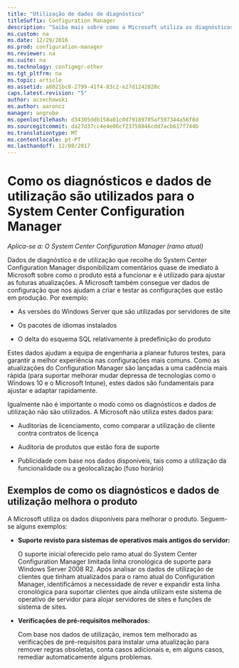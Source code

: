 ```yaml
---
title: "Utilização de dados de diagnóstico"
titleSuffix: Configuration Manager
description: "Saiba mais sobre como a Microsoft utiliza os diagnósticos e dados de utilização recolhe do System Center Configuration Manager."
ms.custom: na
ms.date: 12/29/2016
ms.prod: configuration-manager
ms.reviewer: na
ms.suite: na
ms.technology: configmgr-other
ms.tgt_pltfrm: na
ms.topic: article
ms.assetid: a8021bc8-2799-41f4-83c2-e27d1242028c
caps.latest.revision: "5"
author: aczechowski
ms.author: aaroncz
manager: angrobe
ms.openlocfilehash: d34305ddb158a01c0d79189705af597344a56f8d
ms.sourcegitcommit: da27d37cc4e4e06cf23758846cdd7acb617f744b
ms.translationtype: MT
ms.contentlocale: pt-PT
ms.lasthandoff: 12/08/2017
---
```

# <a name="how-diagnostics-and-usage-data-is-used-for-system-center-configuration-manager"></a>Como os diagnósticos e dados de utilização são utilizados para o System Center Configuration Manager

*Aplica-se a: O System Center Configuration Manager (ramo atual)*

Dados de diagnóstico e de utilização que recolhe do System Center Configuration Manager disponibilizam comentários quase de imediato à Microsoft sobre como o produto está a funcionar e é utilizado para ajustar as futuras atualizações. A Microsoft também consegue ver dados de configuração que nos ajudam a criar e testar as configurações que estão em produção. Por exemplo:  

-   As versões do Windows Server que são utilizadas por servidores de site  

-   Os pacotes de idiomas instalados  

-   O delta do esquema SQL relativamente à predefinição do produto  

Estes dados ajudam a equipa de engenharia a planear futuros testes, para garantir a melhor experiência nas configurações mais comuns. Como as atualizações do Configuration Manager são lançadas a uma cadência mais rápida (para suportar melhorar mudar depressa de tecnologias como o Windows 10 e o Microsoft Intune), estes dados são fundamentais para ajustar e adaptar rapidamente.  

Igualmente não é importante o modo como os diagnósticos e dados de utilização não são utilizados. A Microsoft não utiliza estes dados para:  

-   Auditorias de licenciamento, como comparar a utilização de cliente contra contratos de licença  

-   Auditoria de produtos que estão fora de suporte  

-   Publicidade com base nos dados disponíveis, tais como a utilização da funcionalidade ou a geolocalização (fuso horário)  

##  <a name="bkmk_improve"></a>Exemplos de como os diagnósticos e dados de utilização melhora o produto  
A Microsoft utiliza os dados disponíveis para melhorar o produto. Seguem-se alguns exemplos:  

-   **Suporte revisto para sistemas de operativos mais antigos do servidor:**  

     O suporte inicial oferecido pelo ramo atual do System Center Configuration Manager limitada linha cronológica de suporte para Windows Server 2008 R2. Após analisar os dados de utilização de clientes que tinham atualizados para o ramo atual do Configuration Manager, identificámos a necessidade de rever e expandir esta linha cronológica para suportar clientes que ainda utilizam este sistema de operativo de servidor para alojar servidores de sites e funções de sistema de sites.  

-   **Verificações de pré-requisitos melhorados:**  

     Com base nos dados de utilização, iremos tem melhorado as verificações de pré-requisitos para instalar uma atualização para remover regras obsoletas, conta casos adicionais e, em alguns casos, remediar automaticamente alguns problemas.  
